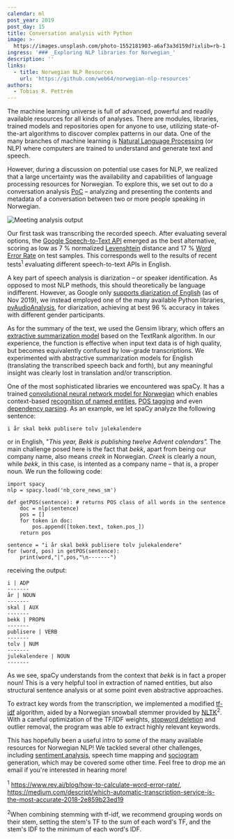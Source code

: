 ```yaml
---
calendar: ml
post_year: 2019
post_day: 15
title: Conversation analysis with Python
image: >-
  https://images.unsplash.com/photo-1552181903-a6af3a3d159d?ixlib=rb-1.2.1&ixid=eyJhcHBfaWQiOjEyMDd9&auto=format&fit=crop&w=1100&q=60
ingress: '### _Exploring NLP libraries for Norwegian_'
description: ''
links:
  - title: Norwegian NLP Resources
    url: 'https://github.com/web64/norwegian-nlp-resources'
authors:
  - Tobias R. Pettrém
---
```

The machine learning universe is full of advanced, powerful and readily available resources for all kinds of analyses. There are modules, libraries, trained models and repositories open for anyone to use, utilizing state-of-the-art algorithms to discover complex patterns in our data. One of the many branches of machine learning is [Natural Language Processing](https://towardsdatascience.com/introduction-to-natural-language-processing-nlp-323cc007df3d) (or NLP) where computers are trained to understand and generate text and speech.

However, during a discussion on potential use cases for NLP, we realized that a large uncertainty was the availability and capabilities of language processing resources for Norwegian. To explore this, we set out to do a conversation analysis [PoC](https://en.wikipedia.org/wiki/Proof_of_concept) – analyzing and presenting the contents and metadata of a conversation between two or more people speaking in Norwegian.

![Meeting analysis output](/assets/echo_output.png "Analysis output")

Our first task was transcribing the recorded speech. After evaluating several options, the [Google Speech-to-Text API](https://cloud.google.com/speech-to-text/) emerged as the best alternative, scoring as low as 7 % normalized [Levenshtein](https://itnext.io/string-similarity-the-basic-know-your-algorithms-guide-3de3d7346227) distance and 17 % [Word Error Rate](https://medium.com/descript/challenges-in-measuring-automatic-transcription-accuracy-f322bf5994f) on test samples. This corresponds well to the results of recent tests<sup>1</sup> evaluating different speech-to-text APIs in English.

A key part of speech analysis is diarization – or speaker identification. As opposed to most NLP methods, this should theoretically be language indifferent. However, as Google only [supports diarization of English](https://cloud.google.com/speech-to-text/docs/supported-features-languages) (as of Nov 2019), we instead employed one of the many available Python libraries, [pyAudioAnalysis](https://github.com/tyiannak/pyAudioAnalysis), for diarization, achieving at best 96 % accuracy in takes with different gender participants.

As for the summary of the text, we used the Gensim library, which offers an [extractive summarization model](https://www.geeksforgeeks.org/python-extractive-text-summarization-using-gensim/) based on the TextRank algorithm. In our experience, the function is effective when input text data is of high quality, but becomes equivalently confused by low-grade transcriptions. We experimented with abstractive summarization models for English (translating the transcribed speech back and forth), but any meaningful insight was clearly lost in translation and/or transcription.

One of the most sophisticated libraries we encountered was spaCy. It has a trained [convolutional neural network model for Norwegian](https://spacy.io/models/nb) which enables context-based [recognition of named entities](https://towardsdatascience.com/custom-named-entity-recognition-using-spacy-7140ebbb3718), [POS tagging](https://stackabuse.com/python-for-nlp-parts-of-speech-tagging-and-named-entity-recognition/) and even [dependency parsing](http://nlpprogress.com/english/dependency_parsing.html). As an example, we let spaCy analyze the following sentence:

```
i år skal bekk publisere tolv julekalendere
```

or in English, "_This year, Bekk is publishing twelve Advent calendars"._ The main challenge posed here is the fact that _bekk_, apart from being our company name, also means _creek_ in Norwegian. _Creek_ is clearly a noun, while _bekk_, in this case, is intented as a company name – that is, a proper noun. We run the following code:

```
import spacy
nlp = spacy.load('nb_core_news_sm')

def getPOS(sentence): # returns POS class of all words in the sentence
    doc = nlp(sentence)
    pos = []
    for token in doc:
        pos.append([token.text, token.pos_])
    return pos

sentence = "i år skal bekk publisere tolv julekalendere"
for (word, pos) in getPOS(sentence):
    print(word,"|",pos,"\n-------")
```

receiving the output:

```
i | ADP 
-------
år | NOUN 
-------
skal | AUX 
-------
bekk | PROPN 
-------
publisere | VERB 
-------
tolv | NUM 
-------
julekalendere | NOUN 
-------
```

As we see, spaCy understands from the context that _bekk_ is in fact a proper noun! This is a very helpful tool in extraction of named entities, but also structural sentence analysis or at some point even abstractive approaches.

To extract key words from the transcription, we implemented a modified [tf-idf](https://en.wikipedia.org/wiki/Tf%E2%80%93idf) algorithm, aided by a Norwegian snowball stemmer provided by [NLTK](https://www.nltk.org/_modules/nltk/stem/snowball.html#NorwegianStemmer)<sup>2</sup>. With a careful optimization of the TF/IDF weights, [stopword deletion](https://en.wikipedia.org/wiki/Stop_words) and outlier removal, the program was able to extract highly relevant keywords.

This has hopefully been a useful intro to some of the many available resources for Norwegian NLP! We tackled several other challenges, including [sentiment analysis](https://en.wikipedia.org/wiki/Sentiment_analysis), speech time mapping and [sociogram](https://en.wikipedia.org/wiki/Sociogram) generation, which may be covered some other time. Feel free to drop me an email if you're interested in hearing more!

<sup>1</sup> https://www.rev.ai/blog/how-to-calculate-word-error-rate/, https://medium.com/descript/which-automatic-transcription-service-is-the-most-accurate-2018-2e859b23ed19

<sup>2</sup>When combining stemming with tf-idf, we recommend grouping words on their stem, setting the stem's TF to the sum of each word's TF, and the stem's IDF to the minimum of each word's IDF.
